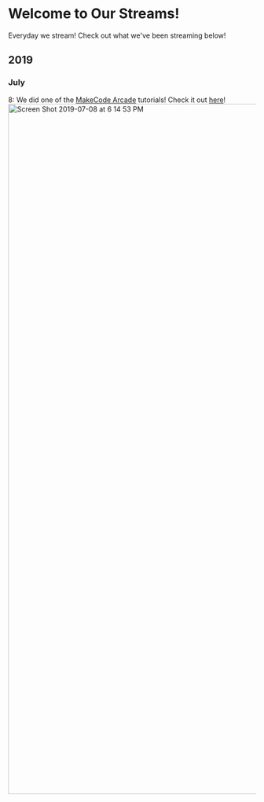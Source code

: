 # Welcome to Our Streams!

Everyday we stream! Check out what we've been streaming below!

## 2019
### July
8: We did one of the [MakeCode Arcade](https://arcade.makecode.com) tutorials! Check it out [here](/2019/july/8/)! 
<img width="1406" alt="Screen Shot 2019-07-08 at 6 14 53 PM" src="https://user-images.githubusercontent.com/1314285/60852451-a2d7a880-a1ac-11e9-9eab-f8c533cd7d44.png">

